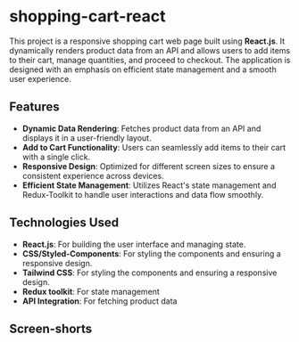 # shopping-cart-react

This project is a responsive shopping cart web page built using **React.js**. It dynamically renders product data from an API and allows users to add items to their cart, manage quantities, and proceed to checkout. The application is designed with an emphasis on efficient state management and a smooth user experience.

## Features

- **Dynamic Data Rendering**: Fetches product data from an API and displays it in a user-friendly layout.
- **Add to Cart Functionality**: Users can seamlessly add items to their cart with a single click.
- **Responsive Design**: Optimized for different screen sizes to ensure a consistent experience across devices.
- **Efficient State Management**: Utilizes React's state management and Redux-Toolkit to handle user interactions and data flow smoothly.

## Technologies Used

- **React.js**: For building the user interface and managing state.
- **CSS/Styled-Components**: For styling the components and ensuring a responsive design.
- **Tailwind CSS**: For styling the components and ensuring a responsive design.
- **Redux toolkit**: For state management
- **API Integration**: For fetching product data

## Screen-shorts